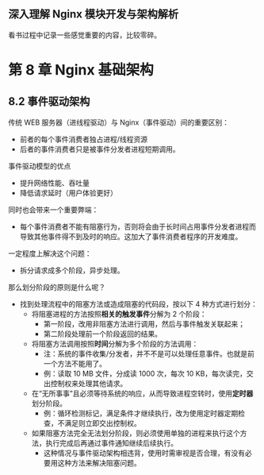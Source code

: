 深入理解 Nginx 模块开发与架构解析
---

看书过程中记录一些感觉重要的内容，比较零碎。

# 第 8 章 Nginx 基础架构
## 8.2 事件驱动架构

传统 WEB 服务器（进线程驱动）与 Nginx（事件驱动）间的重要区别：
- 前者的每个事件消费者独占进程/线程资源
- 后者的事件消费者只是被事件分发者进程短期调用。

事件驱动模型的优点
- 提升网络性能、吞吐量
- 降低请求延时（用户体验更好）

同时也会带来一个重要弊端：
- 每个事件消费者不能有阻塞行为，否则将会由于长时间占用事件分发者进程而导致其他事件得不到及时的响应。这加大了事件消费者程序的开发难度。

一定程度上解决这个问题：
- 拆分请求成多个阶段，异步处理。

那么划分阶段的原则是什么呢？
- 找到处理流程中的阻塞方法或造成阻塞的代码段，按以下 4 种方式进行划分：
    - 将阻塞进程的方法按照**相关的触发事件**分解为 2 个阶段：
        - 第一阶段，改用非阻塞方法进行调用，然后与事件触发关联起来；
        - 第二阶段处理前一个阶段返回的结果。
    - 将阻塞方法调用按照**时间**分解为多个阶段的方法调用：
        - 注：系统的事件收集/分发者，并不不是可以处理任意事件。也就是前一个方法不能用了。
        - 例：读取 10 MB 文件，分成读 1000 次，每次 10 KB，每次读完，交出控制权来处理其他请求。
    - 在“无所事事”且必须等待系统的响应，从而导致进程空转时，使用**定时器**划分阶段。
        - 例：循环检测标记，满足条件才继续执行，改为使用定时器定期检查，不满足则立即交出控制权。
    - 如果阻塞方法完全无法划分阶段，则必须使用单独的进程来执行这个方法，执行完成后再通过事件通知继续后续执行。
        - 这种情况与事件驱动架构相违背，使用时需审视是否合理，有没有必要用这种方法来解决阻塞问题。
